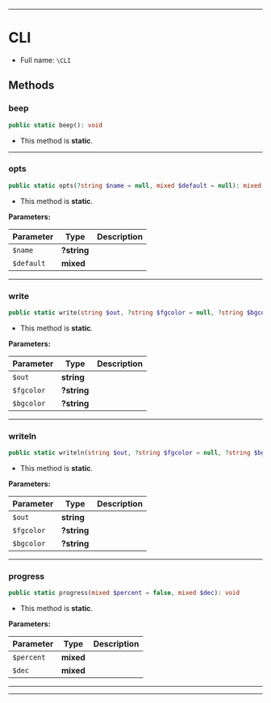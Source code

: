 ***

# CLI





* Full name: `\CLI`




## Methods


### beep



```php
public static beep(): void
```



* This method is **static**.







***

### opts



```php
public static opts(?string $name = null, mixed $default = null): mixed
```



* This method is **static**.




**Parameters:**

| Parameter | Type | Description |
|-----------|------|-------------|
| `$name` | **?string** |  |
| `$default` | **mixed** |  |




***

### write



```php
public static write(string $out, ?string $fgcolor = null, ?string $bgcolor = null): void
```



* This method is **static**.




**Parameters:**

| Parameter | Type | Description |
|-----------|------|-------------|
| `$out` | **string** |  |
| `$fgcolor` | **?string** |  |
| `$bgcolor` | **?string** |  |




***

### writeln



```php
public static writeln(string $out, ?string $fgcolor = null, ?string $bgcolor = null): void
```



* This method is **static**.




**Parameters:**

| Parameter | Type | Description |
|-----------|------|-------------|
| `$out` | **string** |  |
| `$fgcolor` | **?string** |  |
| `$bgcolor` | **?string** |  |




***

### progress



```php
public static progress(mixed $percent = false, mixed $dec): void
```



* This method is **static**.




**Parameters:**

| Parameter | Type | Description |
|-----------|------|-------------|
| `$percent` | **mixed** |  |
| `$dec` | **mixed** |  |




***


***

